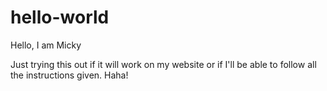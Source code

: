 # hello-world

Hello, I am Micky

Just trying this out if it will work on my website or if I'll be able to follow all the instructions given.  Haha!
